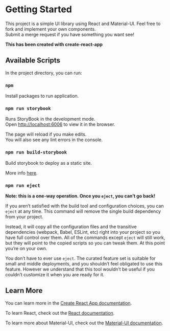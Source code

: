 # Getting Started

This project is a simple UI library using React and Material-UI. Feel free to fork and implement your own components.\
Submit a merge request if you have something you want see!

**This has been created with create-react-app**

## Available Scripts

In the project directory, you can run:

### `npm`

Install packages to run application.

### `npm run storybook`

Runs StoryBook in the development mode.\
Open [http://localhost:6006](http://localhost:6006) to view it in the browser.

The page will reload if you make edits.\
You will also see any lint errors in the console.

### `npm run build-storybook`

Build storybook to deploy as a static site.

More info [here](https://storybook.js.org/docs/react/workflows/publish-storybook).

### `npm run eject`

**Note: this is a one-way operation. Once you `eject`, you can’t go back!**

If you aren’t satisfied with the build tool and configuration choices, you can `eject` at any time. This command will remove the single build dependency from your project.

Instead, it will copy all the configuration files and the transitive dependencies (webpack, Babel, ESLint, etc) right into your project so you have full control over them. All of the commands except `eject` will still work, but they will point to the copied scripts so you can tweak them. At this point you’re on your own.

You don’t have to ever use `eject`. The curated feature set is suitable for small and middle deployments, and you shouldn’t feel obligated to use this feature. However we understand that this tool wouldn’t be useful if you couldn’t customize it when you are ready for it.

## Learn More

You can learn more in the [Create React App documentation](https://facebook.github.io/create-react-app/docs/getting-started).

To learn React, check out the [React documentation](https://reactjs.org/).

To learn more about Material-UI, check out the [Material-UI documentation](https://material-ui.com/getting-started/installation/).
